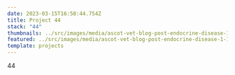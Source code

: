 ```yaml
---
date: 2023-03-15T16:50:44.754Z
title: Project 44
stack: "44"
thumbnails: ../src/images/media/ascot-vet-blog-post-endocrine-disease-1-1080x675.jpg
featured: ../src/images/media/ascot-vet-blog-post-endocrine-disease-1-1080x675.jpg
template: projects
---
```

44